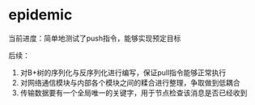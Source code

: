 # epidemic
当前进度：简单地测试了push指令，能够实现预定目标


后续：
1. 对B+树的序列化与反序列化进行编写，保证pull指令能够正常执行
2. 对网络通信模块与内部各个模块之间的糅合进行整理，争取做到低耦合
3. 传输数据要有一个全局唯一的关键字，用于节点检查该消息是否已经收到
